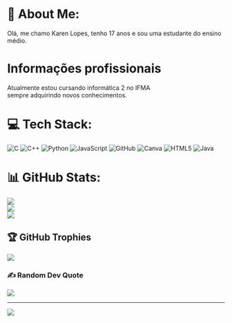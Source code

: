 # 💫 About Me:
Olá, me chamo Karen Lopes, tenho 17 anos e sou uma estudante do ensino médio.


# Informações profissionais
Atualmente estou cursando informática 2 no IFMA<br>sempre adquirindo novos conhecimentos.


# 💻 Tech Stack:
![C](https://img.shields.io/badge/c-%2300599C.svg?style=for-the-badge&logo=c&logoColor=white) ![C++](https://img.shields.io/badge/c++-%2300599C.svg?style=for-the-badge&logo=c%2B%2B&logoColor=white) ![Python](https://img.shields.io/badge/python-3670A0?style=for-the-badge&logo=python&logoColor=ffdd54) ![JavaScript](https://img.shields.io/badge/javascript-%23323330.svg?style=for-the-badge&logo=javascript&logoColor=%23F7DF1E) ![GitHub](https://img.shields.io/badge/github-%23121011.svg?style=for-the-badge&logo=github&logoColor=white) ![Canva](https://img.shields.io/badge/Canva-%2300C4CC.svg?style=for-the-badge&logo=Canva&logoColor=white) ![HTML5](https://img.shields.io/badge/html5-%23E34F26.svg?style=for-the-badge&logo=html5&logoColor=white) ![Java](https://img.shields.io/badge/java-%23ED8B00.svg?style=for-the-badge&logo=openjdk&logoColor=white)
# 📊 GitHub Stats:
![](https://github-readme-stats.vercel.app/api?username=karen2207&theme=moltack&hide_border=false&include_all_commits=false&count_private=false)<br/>
![](https://github-readme-streak-stats.herokuapp.com/?user=karen2207&theme=moltack&hide_border=false)<br/>
![](https://github-readme-stats.vercel.app/api/top-langs/?username=karen2207&theme=moltack&hide_border=false&include_all_commits=false&count_private=false&layout=compact)

## 🏆 GitHub Trophies
![](https://github-profile-trophy.vercel.app/?username=karen2207&theme=rose_pine&no-frame=false&no-bg=false&margin-w=4)

### ✍️ Random Dev Quote
![](https://quotes-github-readme.vercel.app/api?type=horizontal&theme=light)

---
[![](https://visitcount.itsvg.in/api?id=karen2207&icon=0&color=7)](https://visitcount.itsvg.in)

<!-- Proudly created with GPRM ( https://gprm.itsvg.in ) -->
